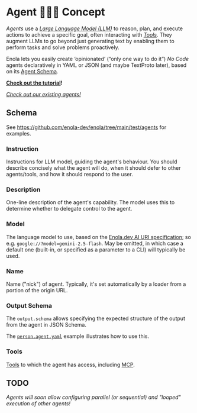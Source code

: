 <!--
    SPDX-License-Identifier: Apache-2.0

    Copyright 2025 The Enola <https://enola.dev> Authors

    Licensed under the Apache License, Version 2.0 (the "License");
    you may not use this file except in compliance with the License.
    You may obtain a copy of the License at

        https://www.apache.org/licenses/LICENSE-2.0

    Unless required by applicable law or agreed to in writing, software
    distributed under the License is distributed on an "AS IS" BASIS,
    WITHOUT WARRANTIES OR CONDITIONS OF ANY KIND, either express or implied.
    See the License for the specific language governing permissions and
    limitations under the License.
-->

# Agent 🕵🏾‍♀️ Concept

_Agents_ use a _[Large Language Model (LLM)](../specs/aiuri/index.md#language-models-lm)_ to reason, plan, and execute actions to achieve a specific goal, often interacting with _[Tools](tool.md)._ They augment LLMs to go beyond just generating text by enabling them to perform tasks and solve problems proactively.

Enola lets you easily create ‘opinionated’ (“only one way to do it”) _No Code_ agents
declaratively in YAML or JSON (and maybe TextProto later), based on its [Agent Schema](https://github.com/enola-dev/enola/blob/main/models/enola.dev/ai/agent.schema.yaml).

**[Check out the tutorial](../tutorial/agents.md)!**

_[Check out our existing agents!](../agents/index.md)_

## Schema

<!-- NB: This is copy/pasted from agent.schema.yaml; please keep them (manually, for now) in sync! TODO Add a JSON Schema Documentation Generator to Enola, and use it to gen agent.schema.md and link to that from here... -->

See https://github.com/enola-dev/enola/tree/main/test/agents for examples.

### Instruction

Instructions for LLM model, guiding the agent's behaviour. You should describe concisely what the agent will do, when it should defer to other agents/tools, and how it should respond to the user.

### Description

One-line description of the agent's capability. The model uses this to determine whether to delegate control to the agent.

### Model

The language model to use, based on the [Enola.dev AI URI specification](../specs/aiuri/index.md); so e.g. `google://?model=gemini-2.5-flash`. May be omitted, in which case a default one (built-in, or specified as a parameter to a CLI) will typically be used.

### Name

Name ("nick") of agent. Typically, it's set automatically by a loader from a portion of the origin URL. <!-- This is just a recommendation, and a loader could change it if another agent (with another ID) already uses this name. Users can also change the nicknames of their agents. -->

### Output Schema

The `output.schema` allows specifying the expected structure of the output from the agent in JSON Schema.

The [`person.agent.yaml`](https://github.com/enola-dev/enola/blob/main/test/agents/person.agent.yaml) example illustrates how to use this.

### Tools

[Tools](tool.md) to which the agent has access, including [MCP](mcp.md).

## TODO

_Agents will soon allow configuring parallel (or sequential) and "looped" execution of other agents!_
